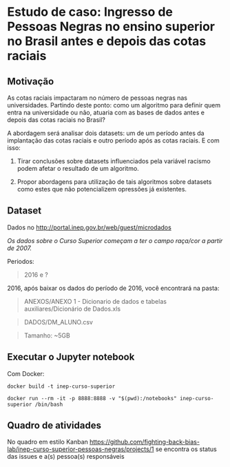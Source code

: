 # Estudo de caso: Ingresso de Pessoas Negras no ensino superior no Brasil antes e depois das cotas raciais

## Motivação

As cotas raciais impactaram no número de pessoas negras nas universidades. Partindo deste ponto: como um algoritmo para definir quem entra na universidade ou não, atuaria com as bases de dados antes e depois das cotas raciais no Brasil?

A abordagem será analisar dois datasets: um de um período antes da implantação das cotas raciais e outro período após as cotas raciais. E com isso:

1. Tirar conclusões sobre datasets influenciados pela variável racismo podem afetar o resultado de um algoritmo.

2. Propor abordagens para utilização de tais algoritmos sobre datasets como estes que não potencializem opressões já existentes.

## Dataset

Dados no http://portal.inep.gov.br/web/guest/microdados

*Os dados sobre o Curso Superior começam a ter o campo raça/cor a partir de 2007.*

Periodos:
> 2016 e ?

2016, após baixar os dados do período de 2016, você encontrará na pasta:
> ANEXOS/ANEXO 1 - Dicionario de dados e tabelas auxiliares/Dicionário de Dados.xls

> DADOS/DM_ALUNO.csv

> Tamanho: ~5GB

## Executar o Jupyter notebook

Com Docker:

`docker build -t inep-curso-superior`

`docker run --rm -it -p 8888:8888 -v "$(pwd):/notebooks" inep-curso-superior /bin/bash`

## Quadro de atividades

No quadro em estilo Kanban https://github.com/fighting-back-bias-lab/inep-curso-superior-pessoas-negras/projects/1 se encontra os status das issues e a(s) pessoa(s) responsáveis 

